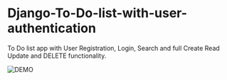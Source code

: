 # Django-To-Do-list-with-user-authentication
To Do list app with User Registration, Login, Search and full Create Read Update and DELETE functionality.

![DEMO](../main/Sceenshot.png)

